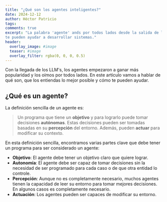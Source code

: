 ```yaml
---
title: "¿Qué son los agentes inteligentes?"
date: 2024-12-12
author: Héctor Patricio
tags:
comments: true
excerpt: "La palabra 'agente' ands por todos lados desde la salida de los LLM's. Hablemos de lo que son y cómo
te pueden ayudar a desarrollar sistemas."
header:
  overlay_image: #image
  teaser: #image
  overlay_filter: rgba(0, 0, 0, 0.5)
---
```


Con la llegada de los LLM's, los agentes empezaron a ganar más popularidad y
los oímos por todos lados. En este artículo vamos a hablar de qué son, que los entiendas
lo mejor posible y cómo te pueden ayudar.

## ¿Qué es un agente?

La definición sencilla de un agente es:

> Un programa que tiene un **objetivo** y para lograrlo puede tomar decisiones **autónomas**. Estas decisiones
pueden ser tomadas basadas en su **percepción** del entorno. Además, pueden **actuar** para modificar su
contexto.

En esta definición sencilla, encontramos varias partes clave que debe tener un programa para ser considerado un agente:

- **Objetivo**: El agente debe tener un objetivo claro que quiere lograr.
- **Autonomía**: El agente debe ser capaz de tomar decisiones sin la necesidad de ser programado para cada caso
o de que otra entidad lo controle.
- **Percepción**: Aunque no es completamente necesario, muchos agentes tienen la capacidad de leer su entorno para
tomar mejores decisiones. En algunos casos es completamente necesario.
- **Actuación**: Los agentes pueden ser capaces de modificar su entorno.

